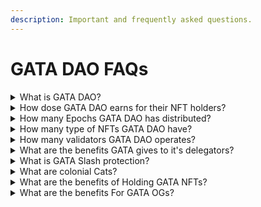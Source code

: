 ```yaml
---
description: Important and frequently asked questions.
---
```


# GATA DAO FAQs



<details>

<summary>What is GATA DAO?</summary>

GATA DAO (Decentralized Autonomous Organizations) is a group of people who holds GATA NFT and are eligible to take part in DAO decision making democratically. With these decisions they navigates the GATA DAO's ventures.&#x20;

</details>

<details>

<summary>How dose GATA DAO earns for their NFT holders?</summary>

* By operating validators and getting commission from the [validators.](../gata-hub-ventures/gata-validators/)

<!---->

* Secondary market NFT royalties.

<!---->

* [Staking](../gata-hub-ventures/gata-nft-dao/gata-dao-staking-delegations.md) rewards&#x20;

</details>

<details>

<summary>How many Epochs GATA DAO has distributed?</summary>

GATA DAO distribute the revenue share with the GATA NFT holders each month, to check the details [read more](../gata-hub-ventures/gata-nft-dao/dao-revenue-distribution/)_._&#x20;

</details>

<details>

<summary>How many type of NFTs GATA DAO have? </summary>

GATA DAO have 2 major categories GATA series and Non-GATA series, Non GATA series further have many sub categories. You can read all about the NFT collections [here](broken-reference).&#x20;

</details>

<details>

<summary>How many validators GATA DAO operates?</summary>

GATA DAO operates validators across all the major CosmosSDK networks and we are continuously expanding, here you can check the current [count of validators](../gata-hub-ventures/gata-validators/). &#x20;

</details>

<details>

<summary>What are the benefits GATA gives to it's delegators?</summary>

* Giveaways

<!---->

* NFT drops&#x20;

<!---->

* delegation Support

</details>

<details>

<summary>What is GATA Slash protection?</summary>

Slash protection policy is to protect the GATA delegators in case of slash event, you can read about the [policy](../gata-hub-ventures/gata-validators/slash-protection-policy.md) here.&#x20;

</details>

<details>

<summary>What are colonial Cats?</summary>

Colonial Cats (GATAc) is the very first GATA series NFT collection of GATA DAO. Launched on Stargaze launchpad comprising of 999 GATAc.&#x20;

</details>

<details>

<summary>What are the benefits of Holding GATA NFTs?</summary>

Holding a GATA NFT gives you the following utility:

**·**        Voting power in [GATA DAO](../gata-nft-dao/on-chain-gata-dao.md)

**·**        50% Validator commission distributed to GATA holders

**·**       50% Royalties from secondary market distributed to GATA holders

**·**        50% DAO Treasury ownership in proportion to your NFT ownership

~~9% Minting revenue from each of future GATA collections to be distributed to all GATA holders.~~

</details>

<details>

<summary>What are the benefits For GATA OGs?</summary>

OGs are the earliest people who joined GATA DAO and believed in the project, they get special treatment along within the GATA community, along with the occasional monetary benefits.&#x20;

</details>
